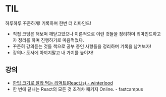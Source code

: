 # TIL
하루하루 꾸준하게! 기록하며 한번 더 리마인드!

 * 직접 코딩은 해보며 깨닫고있으나 이론적으로 이런 것들을 정리하며 리마인드하고자 정리를 하며 진행하기로 마음먹었다.
 * 꾸준히 강의듣는 것들 책으로 공부 중인 사항들을 정리하며 기록을 남겨보자!
 * 강의나 도서에 아끼지말고 내 가치를 높이자!
 
## 강의
 * [한입 크기로 잘라 먹는 리액트(React.js) - winterlood](https://www.udemy.com/course/winterlood-react-basic/)
 * 한 번에 끝내는 React의 모든 것 초격차 패키지 Online. - fastcampus





